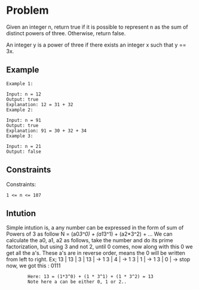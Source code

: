 # Problem
Given an integer n, return true if it is possible to represent n as the sum of distinct powers of three. Otherwise, return false.

An integer y is a power of three if there exists an integer x such that y == 3x.

## Example
```
Example 1:

Input: n = 12
Output: true
Explanation: 12 = 31 + 32
Example 2:

Input: n = 91
Output: true
Explanation: 91 = 30 + 32 + 34
Example 3:

Input: n = 21
Output: false
```

## Constraints
Constraints:

`1 <= n <= 107`

## Intution
Simple intution is, a any number can be expressed in the form of sum of Powers of 3 as follow
            N = (a0*3^0) + (a1*3^1) + (a2*3^2) + ...
            We can calculate the a0, a1, a2 as follows, take the number and do its prime factorization, 
            but using 3 and not 2, until 0 comes, now along with this 0 we get all the a's.
            These a's are in reverse order, means the 0 will be written from left to right.
            Ex; 13
              | 13 |
            3 | 13 | -> 1
            3 | 4  | -> 1
            3 | 1  | -> 1
            3 | 0  | -> stop now, we got this : 0111
            
            Here: 13 = (1*3^0) + (1 * 3^1) + (1 * 3^2) = 13
            Note here a can be either 0, 1 or 2..
